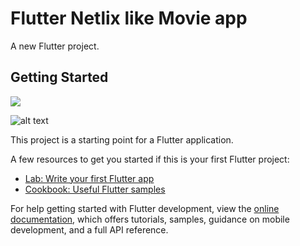 # Flutter Netlix like Movie app

A new Flutter project.

## Getting Started
![](https://github.com/KaanKizilkan/images/blob/main/deneme.gif)

![alt text](https://github.com/KaanKizilkan/images/blob/main/search.png)




This project is a starting point for a Flutter application.

A few resources to get you started if this is your first Flutter project:

- [Lab: Write your first Flutter app](https://docs.flutter.dev/get-started/codelab)
- [Cookbook: Useful Flutter samples](https://docs.flutter.dev/cookbook)

For help getting started with Flutter development, view the
[online documentation](https://docs.flutter.dev/), which offers tutorials,
samples, guidance on mobile development, and a full API reference.
